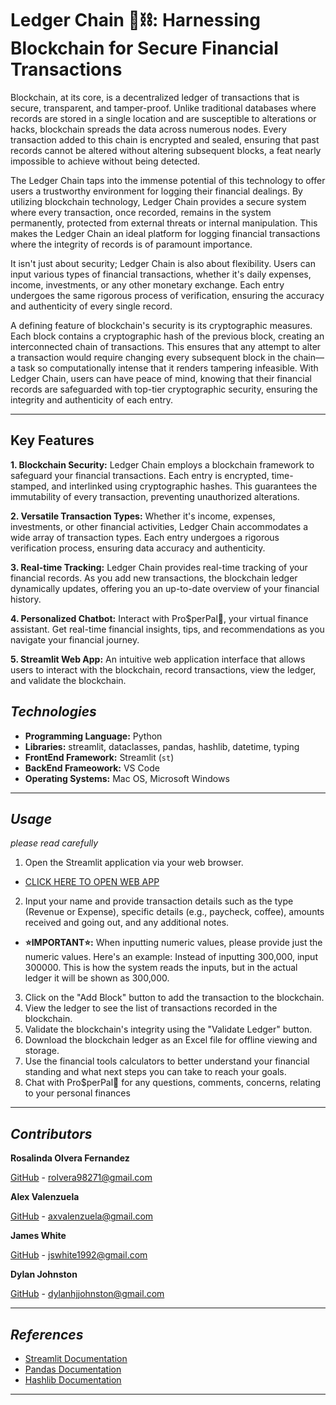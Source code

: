 # **Ledger Chain 📒⛓️: Harnessing Blockchain for Secure Financial Transactions**

Blockchain, at its core, is a decentralized ledger of transactions that is secure, transparent, and tamper-proof. Unlike traditional databases where records are stored in a single location and are susceptible to alterations or hacks, blockchain spreads the data across numerous nodes. Every transaction added to this chain is encrypted and sealed, ensuring that past records cannot be altered without altering subsequent blocks, a feat nearly impossible to achieve without being detected.

The Ledger Chain taps into the immense potential of this technology to offer users a trustworthy environment for logging their financial dealings. By utilizing blockchain technology, Ledger Chain provides a secure system where every transaction, once recorded, remains in the system permanently, protected from external threats or internal manipulation. This makes the Ledger Chain an ideal platform for logging financial transactions where the integrity of records is of paramount importance.

It isn't just about security; Ledger Chain is also about flexibility. Users can input various types of financial transactions, whether it's daily expenses, income, investments, or any other monetary exchange. Each entry undergoes the same rigorous process of verification, ensuring the accuracy and authenticity of every single record.

A defining feature of blockchain's security is its cryptographic measures. Each block contains a cryptographic hash of the previous block, creating an interconnected chain of transactions. This ensures that any attempt to alter a transaction would require changing every subsequent block in the chain—a task so computationally intense that it renders tampering infeasible. With Ledger Chain, users can have peace of mind, knowing that their financial records are safeguarded with top-tier cryptographic security, ensuring the integrity and authenticity of each entry.

---

## **Key Features**

**1. Blockchain Security:** Ledger Chain employs a blockchain framework to safeguard your financial transactions. Each entry is encrypted, time-stamped, and interlinked using cryptographic hashes. This guarantees the immutability of every transaction, preventing unauthorized alterations.

**2. Versatile Transaction Types:** Whether it's income, expenses, investments, or other financial activities, Ledger Chain accommodates a wide array of transaction types. Each entry undergoes a rigorous verification process, ensuring data accuracy and authenticity.

**3. Real-time Tracking:** Ledger Chain provides real-time tracking of your financial records. As you add new transactions, the blockchain ledger dynamically updates, offering you an up-to-date overview of your financial history.

**4. Personalized Chatbot:** Interact with Pro$perPal🚀, your virtual finance assistant. Get real-time financial insights, tips, and recommendations as you navigate your financial journey.

**5. Streamlit Web App:** An intuitive web application interface that allows users to interact with the blockchain, record transactions, view the ledger, and validate the blockchain.

## *Technologies*

- **Programming Language:** Python
- **Libraries:** streamlit, dataclasses, pandas, hashlib, datetime, typing
- **FrontEnd Framework:** Streamlit (`st`)
- **BackEnd Frameowork:** VS Code 
- **Operating Systems:** Mac OS, Microsoft Windows

---

## *Usage*
*please read carefully*


1. Open the Streamlit application via your web browser.
        
- [CLICK HERE TO OPEN WEB APP](https://accountingblockchainappuct-axeunskyxnjjv9p7vst7vh.streamlit.app/#securely-record-and-track-your-money-with-the-blockchain-ledger)

2. Input your name and provide transaction details such as the type (Revenue or Expense), specific details (e.g., paycheck, coffee), amounts received and going out, and any additional notes.

- **⭐️IMPORTANT⭐️:** When inputting numeric values, please provide just the numeric values. Here's an example: Instead of inputting 300,000, input 300000. This is how the system reads the inputs, but in the actual ledger it will be shown as 300,000.

3. Click on the "Add Block" button to add the transaction to the blockchain.
4. View the ledger to see the list of transactions recorded in the blockchain.
5. Validate the blockchain's integrity using the "Validate Ledger" button.
6. Download the blockchain ledger as an Excel file for offline viewing and storage.
7. Use the financial tools calculators to better understand your financial standing and what next steps you can take to reach your goals.
8. Chat with Pro$perPal🚀 for any questions, comments, concerns, relating to your personal finances

---

## *Contributors*

**Rosalinda Olvera Fernandez**

[GitHub](https://github.com/rolvera05) - rolvera98271@gmail.com

**Alex Valenzuela**

[GitHub](https://github.com/AlexanderValenzuela) - axvalenzuela@gmail.com

**James White**

[GitHub](https://github.com/jswhite1992) - jswhite1992@gmail.com

**Dylan Johnston**

[GitHub](https://github.com/djohnst914) - dylanhjjohnston@gmail.com

---

## *References*

- [Streamlit Documentation](https://docs.streamlit.io/)
- [Pandas Documentation](https://pandas.pydata.org/docs/)
- [Hashlib Documentation](https://docs.python.org/3/library/hashlib.html)

---

